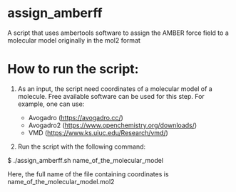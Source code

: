 # assign_amberff
A script that uses ambertools software to assign the AMBER force field to a molecular model originally in the mol2 format

# How to run the script:

1. As an input, the script need coordinates of a molecular model of a molecule. Free available software can be used for this step. For example, one can use:

    - Avogadro    (https://avogadro.cc/)
    - Avogadro2   (https://www.openchemistry.org/downloads/)
    - VMD         (https://www.ks.uiuc.edu/Research/vmd/)
 
2. Run the script with the following command:

$ ./assign_amberff.sh name_of_the_molecular_model

Here, the full name of the file containing coordinates is name_of_the_molecular_model.mol2
